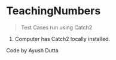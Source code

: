 # TeachingNumbers
>Test Cases run using Catch2

1. Computer has Catch2 locally installed.

Code by Ayush Dutta

